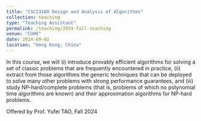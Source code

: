 ```yaml
---
title: "CSCI3160 Design and Analysis of Algorithms"
collection: teaching
type: "Teaching Assistant"
permalink: /teaching/2024-fall-teaching
venue: "CUHK"
date: 2024-09-02
location: "Hong Kong, China"
---
```


In this course, we will (i) introduce provably efficient algorithms for solving a set of classic problems that are frequently encountered in practice, (ii) extract from those algorithms the generic techniques that can be deployed to solve many other problems with strong performance guarantees, and (iii) study NP-hard/complete problems (that is, problems of which no polynomial time algorithms are known) and their approximation algorithms for NP-hard problems.

Offered by Prof. Yufei TAO, Fall 2024


